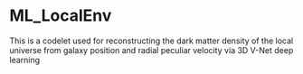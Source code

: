 # ML_LocalEnv
This is a codelet used for reconstructing the dark matter density of the local universe from galaxy position and radial peculiar velocity via 3D V-Net deep learning
